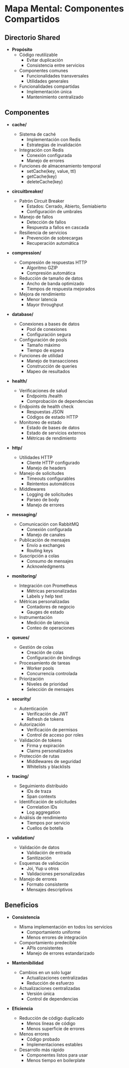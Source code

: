 # Mapa Mental: Componentes Compartidos

## Directorio Shared

- **Propósito**
  - Código reutilizable
    - Evitar duplicación
    - Consistencia entre servicios
  - Componentes comunes
    - Funcionalidades transversales
    - Utilidades generales
  - Funcionalidades compartidas
    - Implementación única
    - Mantenimiento centralizado

## Componentes

- **cache/**
  - Sistema de caché
    - Implementación con Redis
    - Estrategias de invalidación
  - Integración con Redis
    - Conexión configurada
    - Manejo de errores
  - Funciones de almacenamiento temporal
    - setCache(key, value, ttl)
    - getCache(key)
    - deleteCache(key)

- **circuitbreaker/**
  - Patrón Circuit Breaker
    - Estados: Cerrado, Abierto, Semiabierto
    - Configuración de umbrales
  - Manejo de fallos
    - Detección de fallos
    - Respuesta a fallos en cascada
  - Resiliencia de servicios
    - Prevención de sobrecargas
    - Recuperación automática

- **compression/**
  - Compresión de respuestas HTTP
    - Algoritmo GZIP
    - Compresión automática
  - Reducción de tamaño de datos
    - Ancho de banda optimizado
    - Tiempos de respuesta mejorados
  - Mejora de rendimiento
    - Menor latencia
    - Mayor throughput

- **database/**
  - Conexiones a bases de datos
    - Pool de conexiones
    - Configuración segura
  - Configuración de pools
    - Tamaño máximo
    - Tiempo de espera
  - Funciones de utilidad
    - Manejo de transacciones
    - Construcción de queries
    - Mapeo de resultados

- **health/**
  - Verificaciones de salud
    - Endpoints /health
    - Comprobación de dependencias
  - Endpoints de health check
    - Respuestas JSON
    - Códigos de estado HTTP
  - Monitoreo de estado
    - Estado de bases de datos
    - Estado de servicios externos
    - Métricas de rendimiento

- **http/**
  - Utilidades HTTP
    - Cliente HTTP configurado
    - Manejo de headers
  - Manejo de solicitudes
    - Timeouts configurables
    - Reintentos automáticos
  - Middlewares
    - Logging de solicitudes
    - Parseo de body
    - Manejo de errores

- **messaging/**
  - Comunicación con RabbitMQ
    - Conexión configurada
    - Manejo de canales
  - Publicación de mensajes
    - Envío a exchanges
    - Routing keys
  - Suscripción a colas
    - Consumo de mensajes
    - Acknowledgments

- **monitoring/**
  - Integración con Prometheus
    - Métricas personalizadas
    - Labels y help text
  - Métricas personalizadas
    - Contadores de negocio
    - Gauges de estado
  - Instrumentación
    - Medición de latencia
    - Conteo de operaciones

- **queues/**
  - Gestión de colas
    - Creación de colas
    - Configuración de bindings
  - Procesamiento de tareas
    - Worker pools
    - Concurrencia controlada
  - Priorización
    - Niveles de prioridad
    - Selección de mensajes

- **security/**
  - Autenticación
    - Verificación de JWT
    - Refresh de tokens
  - Autorización
    - Verificación de permisos
    - Control de acceso por roles
  - Validación de tokens
    - Firma y expiración
    - Claims personalizados
  - Protección de rutas
    - Middlewares de seguridad
    - Whitelists y blacklists

- **tracing/**
  - Seguimiento distribuido
    - IDs de traza
    - Span contexts
  - Identificación de solicitudes
    - Correlation IDs
    - Log aggregation
  - Análisis de rendimiento
    - Tiempos por servicio
    - Cuellos de botella

- **validation/**
  - Validación de datos
    - Validación de entrada
    - Sanitización
  - Esquemas de validación
    - Joi, Yup u otros
    - Validaciones personalizadas
  - Manejo de errores
    - Formato consistente
    - Mensajes descriptivos

## Beneficios

- **Consistencia**
  - Misma implementación en todos los servicios
    - Comportamiento uniforme
    - Menos errores de integración
  - Comportamiento predecible
    - APIs consistentes
    - Manejo de errores estandarizado

- **Mantenibilidad**
  - Cambios en un solo lugar
    - Actualizaciones centralizadas
    - Reducción de esfuerzo
  - Actualizaciones centralizadas
    - Versión única
    - Control de dependencias

- **Eficiencia**
  - Reducción de código duplicado
    - Menos líneas de código
    - Menos superficie de errores
  - Menos errores
    - Código probado
    - Implementaciones estables
  - Desarrollo más rápido
    - Componentes listos para usar
    - Menos tiempo en boilerplate
